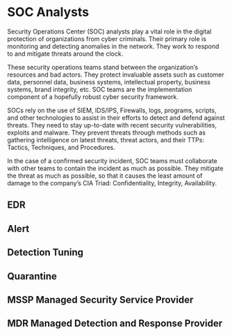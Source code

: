 # SOC Analysts

Security Operations Center (SOC) analysts play a vital role in the digital protection of organizations from cyber criminals.
Their primary role is monitoring and detecting anomalies in the network. They work to respond to and mitigate threats around the clock.

These security operations teams stand between the organization’s resources and bad actors.
They protect invaluable assets such as customer data, personnel data, business systems, intellectual property, business systems, brand integrity, etc.
SOC teams are the implementation component of a hopefully robust cyber security framework.

SOCs rely on the use of SIEM, IDS/IPS, Firewalls, logs, programs, scripts, and other technologies to assist in their efforts to detect and defend against threats.
They need to stay up-to-date with recent security vulnerabilities, exploits and malware. 
They prevent threats through methods such as gathering intelligence on latest threats, threat actors, and their TTPs:  Tactics, Techniques, and Procedures.

In the case of a confirmed security incident, SOC teams must collaborate with other teams to contain the incident as much as possible. They mitigate the threat as much as possible, so that it causes the least amount of damage to the company’s CIA Triad:  Confidentiality, Integrity, Availability.

## EDR


## Alert


## Detection Tuning


## Quarantine


## MSSP Managed Security Service Provider



## MDR Managed Detection and Response Provider



